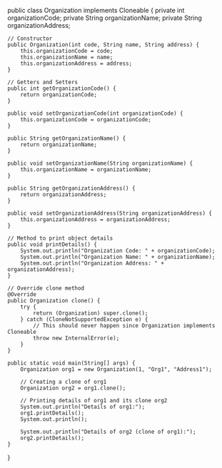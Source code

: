 
public class Organization implements Cloneable {
    private int organizationCode;
    private String organizationName;
    private String organizationAddress;

    // Constructor
    public Organization(int code, String name, String address) {
        this.organizationCode = code;
        this.organizationName = name;
        this.organizationAddress = address;
    }

    // Getters and Setters
    public int getOrganizationCode() {
        return organizationCode;
    }

    public void setOrganizationCode(int organizationCode) {
        this.organizationCode = organizationCode;
    }

    public String getOrganizationName() {
        return organizationName;
    }

    public void setOrganizationName(String organizationName) {
        this.organizationName = organizationName;
    }

    public String getOrganizationAddress() {
        return organizationAddress;
    }

    public void setOrganizationAddress(String organizationAddress) {
        this.organizationAddress = organizationAddress;
    }

    // Method to print object details
    public void printDetails() {
        System.out.println("Organization Code: " + organizationCode);
        System.out.println("Organization Name: " + organizationName);
        System.out.println("Organization Address: " + organizationAddress);
    }

    // Override clone method
    @Override
    public Organization clone() {
        try {
            return (Organization) super.clone();
        } catch (CloneNotSupportedException e) {
            // This should never happen since Organization implements Cloneable
            throw new InternalError(e);
        }
    }

    public static void main(String[] args) {
        Organization org1 = new Organization(1, "Org1", "Address1");

        // Creating a clone of org1
        Organization org2 = org1.clone();

        // Printing details of org1 and its clone org2
        System.out.println("Details of org1:");
        org1.printDetails();
        System.out.println();

        System.out.println("Details of org2 (clone of org1):");
        org2.printDetails();
    }
}
